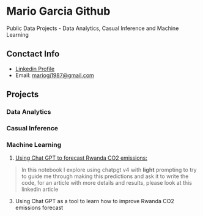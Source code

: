 # Mario Garcia Github
Public Data Projects - Data Analytics, Casual Inference and Machine Learning

## Conctact Info
- [Linkedin Profile](https://www.linkedin.com/in/magj87)
- Email: mariogj1987@gmail.com

## Projects
### Data Analytics

### Casual Inference

### Machine Learning
1) [Using Chat GPT to forecast Rwanda CO2 emissions:](https://github.com/MLMario/mariogj1987/blob/main/Predicting_Carbon_Emission_in_Rwanda_using_Chat_GPT.ipynb)
> In this notebook I explore using chatpgt v4 with **light** prompting to try to guide me through making this predictions and ask it to write the code, for an article with more details and results, please look at this linkedin article
   
3) Using Chat GPT as a tool to learn how to improve Rwanda CO2 emissions forecast

